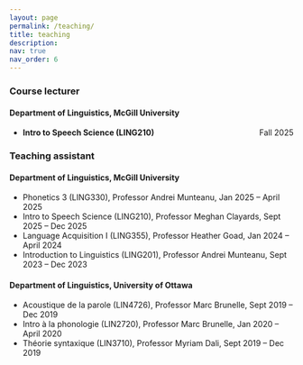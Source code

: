 ```yaml
---
layout: page
permalink: /teaching/
title: teaching
description:
nav: true
nav_order: 6
---
```


### Course lecturer
#### Department of Linguistics, McGill University
- <div style="display: flex; justify-content: space-between;">
    <span><strong>Intro to Speech Science (LING210)</strong></span>
    <span>Fall 2025</span>
  </div>

### Teaching assistant
#### Department of Linguistics, McGill University
- Phonetics 3 (LING330), Professor Andrei Munteanu, Jan 2025 – April 2025
- Intro to Speech Science (LING210), Professor Meghan Clayards, Sept 2025 – Dec 2025
- Language Acquisition I (LING355), Professor Heather Goad, Jan 2024 – April 2024
- Introduction to Linguistics (LING201), Professor Andrei Munteanu, Sept 2023 – Dec 2023

#### Department of Linguistics, University of Ottawa 	                         	                         	
- Acoustique de la parole (LIN4726), Professor Marc Brunelle, Sept 2019 – Dec 2019
- Intro à la phonologie (LIN2720), Professor Marc Brunelle, Jan 2020 – April 2020
- Théorie syntaxique (LIN3710), Professor Myriam Dali, Sept 2019 – Dec 2019
